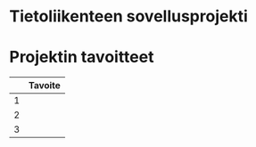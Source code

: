 # Tietoliikenteen sovellusprojekti 
# Projektin tavoitteet
|  | Tavoite |
|-----:|-----------|
|     1|           |
|     2|           |
|     3|           |
# 
